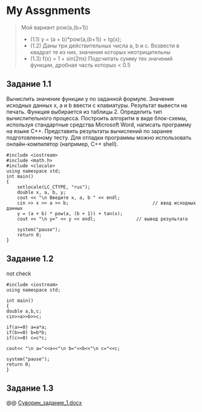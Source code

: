 # My Assgnments
> Мой вариант 
>       pow(a,(b+1))
> - (1.1)  y = (a + b)*pow(a,(b+1))  + tg(x);
> - (1.2) Даны три действительных числа a, b и c. Возвести в квадрат те из них, значения которых неотрицательны
> - (1.3) f(x) = 1 + sin(2πx)
Подсчитать сумму тех значений функции, дробная часть
которых < 0.5


## Задание 1.1
Вычислить значение функции y по заданной формуле. Значения исходных данных x, a и b ввести с клавиатуры. Результат вывести на печать. Функция выбирается из таблицы 2.
Определить тип вычислительного процесса. Построить алгоритм в виде блок-схемы, используя стандартные средства Microsoft Word, написать программу на языке С++. Представить результаты вычислений по заранее подготовленному тесту.
Для отладки программы можно использовать онлайн-компилятор (например, С++ shell).


    #include <iostream>
    #include <math.h>
    #include <clocale>
    using namespace std;
    int main()
    {
        setlocale(LC_CTYPE, "rus");
        double x, a, b, y;
        cout << "\n Введите x, a, b " << endl;
        cin >> x >> a >> b;                               // ввод исходных данных
        y = (a + b) * pow(a, (b + 1)) + tan(x);
        cout << "\n y=" << y << endl;               // вывод результата

        system("pause");
        return 0;
    }

## Задание 1.2

not check

    #include <iostream>
    using namespace std;

    int main()
    {
    double a,b,c;
    cin>>a>>b>>c;

    if(a>=0) a=a*a;
    if(b>=0) b=b*b;
    if(c>=0) c=c*c;

    cout<< "\n a="<<a<<"\n b="<<b<<"\n c="<<c;

    system("pause");
    return 0;
    }

## Задание 1.3

@@ <a href="NBase/_Md/_Index/_TGUniversitet/I_kurs/++Основы_программирования/3. Базовые алгоритмические структуры/_Контрольные мероприятия/решения/mail/Суворин_задание_1.docx">Суворин_задание_1.docx</a>